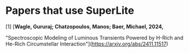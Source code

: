 Papers that use SuperLite
=========================

[1] [**Wagle, Gururaj; Chatzopoulos, Manos; Baer, Michael, 2024,** 

"Spectroscopic Modeling of Luminous Transients Powered by H-Rich and He-Rich Circumstellar Interaction"](https://arxiv.org/abs/2411.11517)
